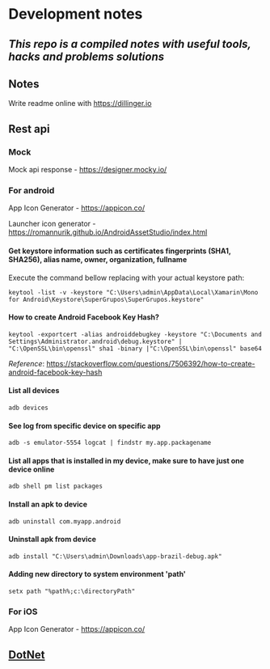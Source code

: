# Development notes

## _This repo is a compiled notes with useful tools, hacks and problems solutions_

## Notes
Write readme online with https://dillinger.io


## Rest api
###  Mock
Mock api response - https://designer.mocky.io/

### For android
App Icon Generator - https://appicon.co/

Launcher icon generator - https://romannurik.github.io/AndroidAssetStudio/index.html

#### Get keystore information such as certificates fingerprints (SHA1, SHA256), alias name, owner, organization, fullname
Execute the command bellow replacing with your actual keystore path:

`keytool -list -v -keystore "C:\Users\admin\AppData\Local\Xamarin\Mono for Android\Keystore\SuperGrupos\SuperGrupos.keystore"`


#### How to create Android Facebook Key Hash?
`keytool -exportcert -alias androiddebugkey -keystore "C:\Documents and Settings\Administrator.android\debug.keystore" | "C:\OpenSSL\bin\openssl" sha1 -binary |"C:\OpenSSL\bin\openssl" base64`

_Reference_: https://stackoverflow.com/questions/7506392/how-to-create-android-facebook-key-hash



#### List all devices
`adb devices`

#### See log from specific device on specific app
`adb -s emulator-5554 logcat | findstr my.app.packagename`

#### List all apps that is installed in my device, make sure to have just one device online
`adb shell pm list packages`

#### Install an apk to device
`adb uninstall com.myapp.android`


#### Uninstall apk from device
`adb install "C:\Users\admin\Downloads\app-brazil-debug.apk"`


#### Adding new directory to system environment 'path'
`setx path "%path%;c:\directoryPath"`


### For iOS
App Icon Generator - https://appicon.co/

## [DotNet](DOTNET.md)
